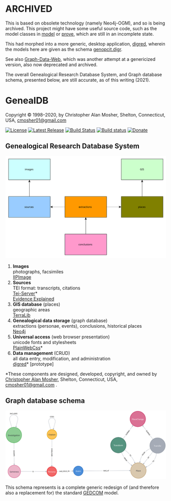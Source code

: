 # ARCHIVED

This is based on obsolete technology (namely Neo4j-OGM), and so is being archived.
This project might have some useful source code, such as the model classes
in [model](./src/main/java/nu/mine/mosher/genealdb/model) or
[prove](./src/main/java/nu/mine/mosher/genealogy/prove), which are still in
an incomplete state.

This had morphed into a more generic, desktop application,
[digred](https://www.github.com/cmosher01/digred), wherein the models here
are given as the schema
[genopcit.digr](https://github.com/cmosher01/digred/blob/main/example/genopcit.digr).

See also [Graph-Data-Web](https://github.com/cmosher01/Graph-Data-Web),
which was another attempt at a genericized version, also now deprecated and archived.

The overall Genealogical Research Database System, and Graph database schema,
presented below, are still accurate, as of this writing (2021).

# GenealDB

Copyright © 1998–2020, by Christopher Alan Mosher, Shelton, Connecticut, USA, cmosher01@gmail.com

[![License](https://img.shields.io/github/license/cmosher01/Genealdb.svg)](https://www.gnu.org/licenses/gpl.html)
[![Latest Release](https://img.shields.io/github/release-pre/cmosher01/Genealdb.svg)](https://github.com/cmosher01/Genealdb/releases/latest)
[![Build Status](https://travis-ci.com/cmosher01/Genealdb.svg?branch=master)](https://travis-ci.com/cmosher01/Genealdb)
[![Build status](https://ci.appveyor.com/api/projects/status/TODO?svg=true)](https://ci.appveyor.com/project/cmosher01/Genealdb)
[![Donate](https://img.shields.io/badge/Donate-PayPal-green.svg)](https://www.paypal.com/cgi-bin/webscr?cmd=_s-xclick&hosted_button_id=CVSSQ2BWDCKQ2)

## Genealogical Research Database System

![image](./system.svg)

1. **Images** \
   photographs, facsimiles \
   [IIPImage](https://iipimage.sourceforge.io/)
2. **Sources** \
   TEI format: transcripts, citations \
   [Tei-Server](https://github.com/cmosher01/Tei-Server)* \
   [Evidence Explained](http://www.worldcat.org/oclc/1054383552)
3. **GIS database** (places) \
   geographic areas \
   [TerraLib](http://www.terralib.org/)
4. **Genealogical data storage** (graph database) \
   extractions (personae, events), conclusions, historical places \
   [Neo4j](https://neo4j.com/)
5. **Universal access** (web browser presentation) \
   unicode fonts and stylesheets \
   [PlainWebCss](https://github.com/cmosher01/PlainWebCss)*
6. **Data management** (CRUD) \
   all data entry, modification, and administration \
   [digred](https://www.github.com/cmosher01/digred)* [prototype]

&ast;These components are designed, developed, copyright, and owned
by [Christopher Alan Mosher](https://github.com/cmosher01), Shelton, Connecticut, USA, cmosher01@gmail.com .

## Graph database schema

![image](./model.svg)

This schema represents is a complete generic redesign of
(and therefore also a replacement for)
the standard [GEDCOM](https://www.familysearch.org/wiki/en/GEDCOM) model.
